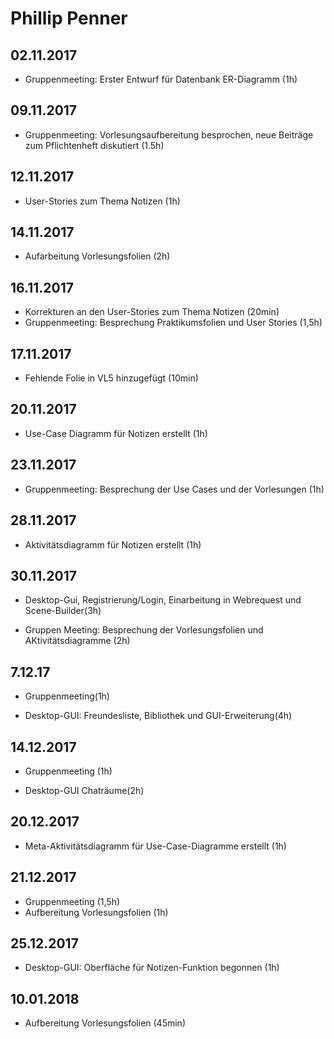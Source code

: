 # Phillip Penner

## 02.11.2017

- Gruppenmeeting: Erster Entwurf für Datenbank ER-Diagramm (1h)

## 09.11.2017

- Gruppenmeeting: Vorlesungsaufbereitung besprochen, neue Beiträge zum Pflichtenheft diskutiert (1.5h)

## 12.11.2017

- User-Stories zum Thema Notizen (1h)

## 14.11.2017

- Aufarbeitung Vorlesungsfolien (2h)

## 16.11.2017

- Korrekturen an den User-Stories zum Thema Notizen (20min)
- Gruppenmeeting: Besprechung Praktikumsfolien und User Stories (1,5h)

## 17.11.2017

- Fehlende Folie in VL5 hinzugefügt (10min)

## 20.11.2017

- Use-Case Diagramm für Notizen erstellt (1h)

## 23.11.2017

- Gruppenmeeting: Besprechung der Use Cases und der Vorlesungen (1h)

## 28.11.2017

- Aktivitätsdiagramm für Notizen erstellt (1h)

## 30.11.2017

- Desktop-Gui, Registrierung/Login, Einarbeitung in Webrequest und Scene-Builder(3h)

- Gruppen Meeting: Besprechung der Vorlesungsfolien und AKtivitätsdiagramme (2h)

## 7.12.17

- Gruppenmeeting(1h)

- Desktop-GUI: Freundesliste, Bibliothek und GUI-Erweiterung(4h)

## 14.12.2017

- Gruppenmeeting (1h)

- Desktop-GUI Chaträume(2h)

## 20.12.2017

- Meta-Aktivitätsdiagramm für Use-Case-Diagramme erstellt (1h)

## 21.12.2017

- Gruppenmeeting (1,5h)
- Aufbereitung Vorlesungsfolien (1h)

## 25.12.2017

- Desktop-GUI: Oberfläche für Notizen-Funktion begonnen (1h)

## 10.01.2018

- Aufbereitung Vorlesungsfolien (45min)

